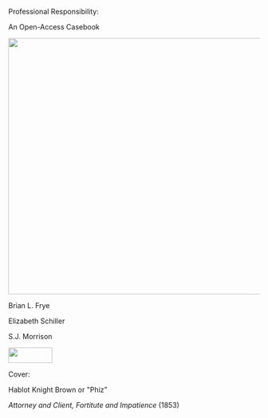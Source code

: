 Professional Responsibility:

An Open-Access Casebook

<img src="/assets/images/image2.jpg" style="width:6.5in;height:5.36111in" />

Brian L. Frye

Elizabeth Schiller

S.J. Morrison

<img src="/assets/images/image1.png" style="width:0.91667in;height:0.32292in" />

Cover:

Hablot Knight Brown or "Phiz”

_Attorney and Client, Fortitute and Impatience_ (1853)
